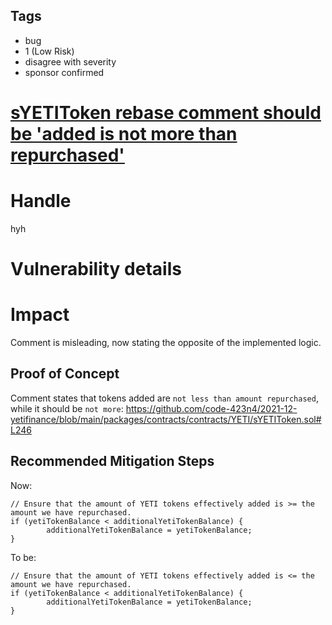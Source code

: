 ## Tags

- bug
- 1 (Low Risk)
- disagree with severity
- sponsor confirmed

# [sYETIToken rebase comment should be 'added is not more than repurchased'](https://github.com/code-423n4/2021-12-yetifinance-findings/issues/100) 

# Handle

hyh


# Vulnerability details

# Impact

Comment is misleading, now stating the opposite of the implemented logic.

## Proof of Concept

Comment states that tokens added are `not less than amount repurchased`, while it should be `not more`:
https://github.com/code-423n4/2021-12-yetifinance/blob/main/packages/contracts/contracts/YETI/sYETIToken.sol#L246 

## Recommended Mitigation Steps

Now:
```
// Ensure that the amount of YETI tokens effectively added is >= the amount we have repurchased.
if (yetiTokenBalance < additionalYetiTokenBalance) {
		additionalYetiTokenBalance = yetiTokenBalance;
}
```

To be:
```
// Ensure that the amount of YETI tokens effectively added is <= the amount we have repurchased.
if (yetiTokenBalance < additionalYetiTokenBalance) {
		additionalYetiTokenBalance = yetiTokenBalance;
}
```

